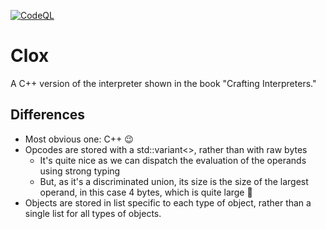 [![CodeQL](https://github.com/ahamez/clox/actions/workflows/build.yml/badge.svg)](https://github.com/ahamez/clox/actions/workflows/build.yml)

# Clox

A C++ version of the interpreter shown in the book "Crafting Interpreters."

## Differences

* Most obvious one: C++ 😉
* Opcodes are stored with a std::variant<>, rather than with raw bytes
    * It's quite nice as we can dispatch the evaluation of the operands using strong typing
    * But, as it's a discriminated union, its size is the size of the largest operand, in this case 4 bytes, which is
      quite large 😬
* Objects are stored in list specific to each type of object, rather than a single list for all types of objects.

